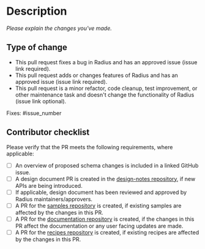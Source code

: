 # Description

_Please explain the changes you've made._

## Type of change

<!--

Please select **one** of the following options that describes your change and delete the others. Clearly identifying the type of change you are making will help us review your PR faster, and is used in authoring release notes.

If you are making a bug fix or functionality change to Radius and do not have an associated issue link please create one now. 

-->

- This pull request fixes a bug in Radius and has an approved issue (issue link required).
- This pull request adds or changes features of Radius and has an approved issue (issue link required).
- This pull request is a minor refactor, code cleanup, test improvement, or other maintenance task and doesn't change the functionality of Radius (issue link optional).

<!--

Please update the following to link the associated issue. This is required for some kinds of changes (see above).

-->

Fixes: #issue_number

## Contributor checklist
Please verify that the PR meets the following requirements, where applicable:

- [ ] An overview of proposed schema changes is included in a linked GitHub issue.
- [ ] A design document PR is created in the [design-notes repository](https://github.com/radius-project/design-notes/), if new APIs are being introduced.
- [ ] If applicable, design document has been reviewed and approved by Radius maintainers/approvers.
- [ ] A PR for the [samples repository](https://github.com/radius-project/samples) is created, if existing samples are affected by the changes in this PR.
- [ ] A PR for the [documentation repository](https://github.com/radius-project/docs) is created, if the changes in this PR affect the documentation or any user facing updates are made.
- [ ] A PR for the [recipes repository](https://github.com/radius-project/recipes) is created, if existing recipes are affected by the changes in this PR.